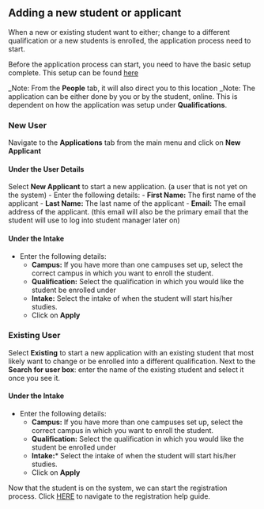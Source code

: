 ## **Adding a new student or applicant**

When a new or existing student want to either; change to a different qualification or a new students is enrolled, the application process need to start.

Before the application process can start, you need to have the basic setup complete.  This setup can be found [here](http://help.studentmanager.co.za/en/latest/smbasicsetup/basicsetup/)

_Note: From the **People** tab, it will also direct you to this location
_Note: The application can be either done by you or by the student, online.  This is dependent on how the application was setup under **Qualifications**.

### **New User**

Navigate to the **Applications** tab from the main menu and click on **New Applicant**

#### **Under the User Details**
Select **New Applicant** to start a new application.  (a user that is not yet on the system)
	- Enter the following details:
    - **First Name:** The first name of the applicant
    - **Last Name:** The last name of the applicant
    - **Email:** The email address of the applicant. (this email will also be the primary email that the student will use to log into student manager later on)

#### **Under the Intake**
  - Enter the following details:
    - **Campus:** If you have more than one campuses set up, select the correct campus in which you want to enroll the student.
    - **Qualification:** Select the qualification in which you would like the student be enrolled under
    - **Intake:** Select the intake of when the student will start his/her studies.
    - Click on **Apply**

### **Existing User**

Select **Existing** to start a new application with an existing student that most likely want to change or be enrolled into a different qualification.
Next to the **Search for user box**:  enter the name of the existing student and select it once you see it.

#### Under the **Intake**
  - Enter the following details:
    - **Campus:** If you have more than one campuses set up, select the correct campus in which you want to enroll the student.
    - **Qualification:** Select the qualification in which you would like the student be enrolled under
    - **Intake:*** Select the intake of when the student will start his/her studies.
    - Click on **Apply**

Now that the student is on the system, we can start the registration process.  Click [HERE](http://help.studentmanager.co.za/en/latest/Registration/registeringlearnermodulesfromreg/) to navigate to the registration help guide.
